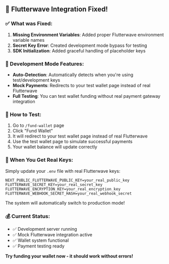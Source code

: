 ## 🎉 Flutterwave Integration Fixed!

### ✅ What was Fixed:
1. **Missing Environment Variables**: Added proper Flutterwave environment variable names
2. **Secret Key Error**: Created development mode bypass for testing
3. **SDK Initialization**: Added graceful handling of placeholder keys

### 🧪 Development Mode Features:
- **Auto-Detection**: Automatically detects when you're using test/development keys
- **Mock Payments**: Redirects to your test wallet page instead of real Flutterwave
- **Full Testing**: You can test wallet funding without real payment gateway integration

### 🚀 How to Test:
1. Go to `/fund-wallet` page
2. Click "Fund Wallet" 
3. It will redirect to your test wallet page instead of real Flutterwave
4. Use the test wallet page to simulate successful payments
5. Your wallet balance will update correctly

### 🔑 When You Get Real Keys:
Simply update your `.env` file with real Flutterwave keys:
```env
NEXT_PUBLIC_FLUTTERWAVE_PUBLIC_KEY=your_real_public_key
FLUTTERWAVE_SECRET_KEY=your_real_secret_key
FLUTTERWAVE_ENCRYPTION_KEY=your_real_encryption_key
FLUTTERWAVE_WEBHOOK_SECRET_HASH=your_real_webhook_secret
```

The system will automatically switch to production mode!

### 💰 Current Status:
- ✅ Development server running
- ✅ Mock Flutterwave integration active
- ✅ Wallet system functional
- ✅ Payment testing ready

**Try funding your wallet now - it should work without errors!**
